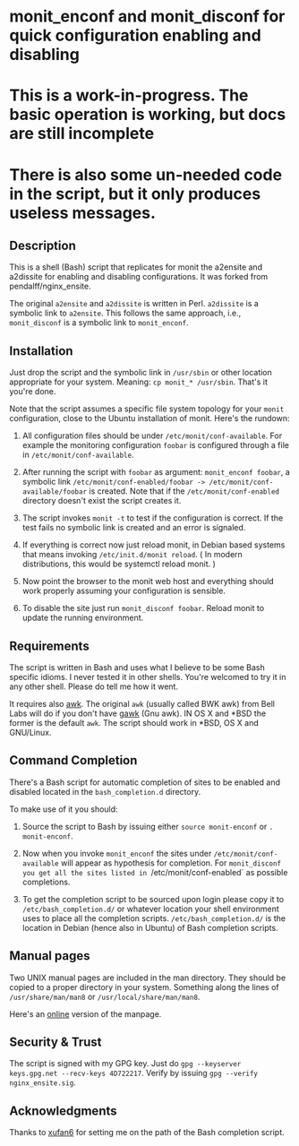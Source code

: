 # monit_enconf and monit_disconf for quick configuration enabling and disabling

# This is a work-in-progress. The basic operation is working, but docs are still incomplete #
# There is also some un-needed code in the script, but it only produces useless messages. #

## Description
This is a shell (Bash) script that replicates for monit the a2ensite 
and a2dissite for enabling and disabling configurations. It was
forked from pendalff/nginx_ensite.

The original `a2ensite` and `a2dissite` is written in
Perl. `a2dissite` is a symbolic link to `a2ensite`. This follows
the same approach, i.e., `monit_disconf` is a symbolic link to
`monit_enconf`.

## Installation 

Just drop the script and the symbolic link in `/usr/sbin` or other
location appropriate for your system. Meaning: `cp monit_* /usr/sbin`.
That's it you're done. 

Note that the script assumes a specific file system topology for your
`monit` configuration, close to the Ubuntu installation of monit.
Here's the rundown:

 1. All configuration files should be under
    `/etc/monit/conf-available`. For example the monitoring 
    configuration `foobar` is configured through a file in 
    `/etc/monit/conf-available`.

 2. After running the script with `foobar` as argument: `monit_enconf
    foobar`, a symbolic link `/etc/monit/conf-enabled/foobar ->
    /etc/monit/conf-available/foobar` is created. Note that if the
    `/etc/monit/conf-enabled` directory doesn't exist the script
    creates it.

 3. The script invokes `monit -t` to test if the configuration is
    correct. If the test fails no symbolic link is created and an error
    is signaled.

 4. If everything is correct now just reload monit, in Debian based
    systems that means invoking `/etc/init.d/monit reload`.
    ( In modern distributions, this would be systemctl reload monit. )

 5. Now point the browser to the monit web host and everything
    should work properly assuming your configuration is sensible.

 6. To disable the site just run `monit_disconf foobar`. Reload monit
    to update the running environment.

## Requirements

The script is written in Bash and uses what I believe to be some Bash
specific idioms. I never tested it in other shells. You're welcomed to
try it in any other shell. Please do tell me how it went. 

It requires also [awk](http://en.wikipedia.org/wiki/AWK). The original
`awk` (usually called BWK awk) from Bell Labs will do if you don't
have [gawk](http://www.gnu.org/software/gawk) (Gnu awk).  IN OS X and
*BSD the former is the default `awk`. The script should work in *BSD,
OS X and GNU/Linux.

## Command Completion

There's a Bash script for automatic completion of sites to be
enabled and disabled located in the `bash_completion.d` directory.

To make use of it you should:

 1. Source the script to Bash by issuing either `source
    monit-enconf` or `. monit-enconf`. 

 2. Now when you invoke `monit_enconf` the sites under
    `/etc/monit/conf-available` will appear as hypothesis for
    completion. For `monit_disconf you get all the sites listed in
    `/etc/monit/conf-enabled` as possible completions.

 3. To get the completion script to be sourced upon login please
    copy it to `/etc/bash_completion.d/` or whatever location your
    shell environment uses to place all the completion
    scripts. `/etc/bash_completion.d/` is the location in Debian
    (hence also in Ubuntu) of Bash completion scripts.
      
## Manual pages

Two UNIX manual pages are included in the man directory. They should
be copied to a proper directory in your system. Something along the
lines of `/usr/share/man/man8` or `/usr/local/share/man/man8`.

Here's an [online](http://github.perusio.org/nginx_ensite/) version of
the manpage.


## Security & Trust

The script is signed with my GPG key. Just do `gpg --keyserver
keys.gpg.net --recv-keys 4D722217`. Verify by issuing `gpg --verify
nginx_ensite.sig`.

## Acknowledgments

Thanks to [xufan6](http://github.com/xufan6) for setting me on the path of the Bash completion
script.
